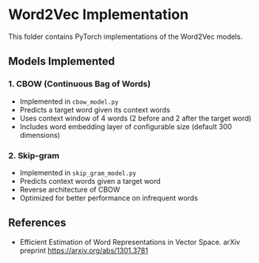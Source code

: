# Word2Vec Implementation

This folder contains PyTorch implementations of the Word2Vec models.

## Models Implemented

### 1. CBOW (Continuous Bag of Words)
- Implemented in `cbow_model.py`
- Predicts a target word given its context words
- Uses context window of 4 words (2 before and 2 after the target word)
- Includes word embedding layer of configurable size (default 300 dimensions)

### 2. Skip-gram
- Implemented in `skip_gram_model.py`
- Predicts context words given a target word
- Reverse architecture of CBOW
- Optimized for better performance on infrequent words


## References

- Efficient Estimation of Word Representations in Vector Space. arXiv preprint https://arxiv.org/abs/1301.3781
